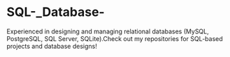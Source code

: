 # SQL-_Database-
Experienced in designing and managing relational databases (MySQL, PostgreSQL, SQL Server, SQLite).Check out my repositories for SQL-based projects and database designs!
